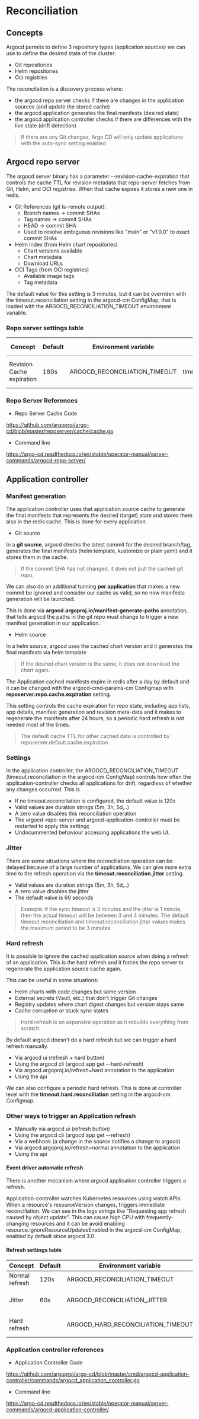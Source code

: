 # Reconciliation

## Concepts

Argocd permits to define 3 repository types (application sources) we can use to define the desired state of the cluster:

- Git repositories
- Helm repositories
- Oci registries

The reconcilation is a discovery process where:

- the argocd repo server checks if there are changes in the application sources (and update the stored cache)
- the argocd application generates the final manifests (desired state)
- the argocd application controller checks if there are differences with the live state (drift detection)

> If there are any Git changes, Argo CD will only update applications with the auto-sync setting enabled

## Argocd repo server

The argocd server binary has a parameter --revision-cache-expiration that controls the cache TTL for revision metadata that repo-server fetches from Git, Helm, and OCI registries. When that cache expires it stores a new one in redis.

- Git References (git ls-remote output):
  - Branch names → commit SHAs
  - Tag names → commit SHAs
  - HEAD → commit SHA
  - Used to resolve ambiguous revisions like "main" or "v1.0.0" to exact commit SHAs
- Helm Index (from Helm chart repositories)
  - Chart versions available
  - Chart metadata
  - Download URLs
- OCI Tags (from OCI registries)
  - Available image tags
  - Tag metadata

The default value for this setting is 3 minutes, but it can be overriden with the timeout.reconciliation setting in the argocd-cm ConfigMap, that is loaded with the ARGOCD_RECONCILIATION_TIMEOUT environment variable.

### Repo server settings table

| Concept                   | Default | Environment variable          | argocd-cm ConfigMap    | Binary                      |
|---------------------------|---------|-------------------------------|------------------------|-----------------------------|
| Revision Cache expiration | 180s    | ARGOCD_RECONCILIATION_TIMEOUT | timeout.reconciliation | --revision-cache-expiration |

### Repo Server References

- Repo Server Cache Code

<https://github.com/argoproj/argo-cd/blob/master/reposerver/cache/cache.go>

- Command line

<https://argo-cd.readthedocs.io/en/stable/operator-manual/server-commands/argocd-repo-server/>

## Application controller

### Manifest generation

The application controller uses that application source cache to generate the final manifests that represents the desired (target) state and stores them also in the redis cache. This is done for every application.

- Git source

In a **git source**, argocd checks the latest commit for the desired branch/tag, generates the final manifests (helm template, kustomize or plain yaml) and it stores them in the cache.

> If the commit SHA has not changed, it does not pull the cached git repo.

We can also do an additional tunning **per application** that makes a new commit be ignored and consider our cache as valid, so no new manifests generation will be launched.

This is done via **argocd.argoproj.io/manifest-generate-paths** annotation, that tells argocd the paths in the git repo must change to trigger a new manifest generation in our application.

- Helm source

In a helm source, argocd uses the cached chart version and it generates the final manifests via helm template

> If the desired chart version is the same, it does not download the chart again.

The Application cached manifests expire in redis after a day by default and it can be changed with the argocd-cmd-params-cm Configmap with **reposerver.repo.cache.expiration** setting.

This setting controls the cache expiration for repo state, including app lists, app details, manifest generation and revision meta-data and it makes to regenerate the manifests after 24 hours, so a periodic hard refresh is not needed most of the times.

> The default cache TTL for other cached data is controlled by reposerver.default.cache.expiration

### Settings

In the application controller, the ARGOCD_RECONCILIATION_TIMEOUT (timeout.reconciliation in the argocd-cm ConfigMap) controls how often the application-controller checks all applications for drift, regardless of whether any changes occurred. This is

- If no timeout.reconciliation is configured, the default value is 120s
- Valid values are duration strings (5m, 3h, 5d,..)
- A zero value disables this reconciliation operation
- The argocd-repo-server and argocd-application-controller must be restarted to apply this settingç
- Undocummented behaviour accessing applications the web UI.

### Jitter

There are some situations where the reconciliation operation can be delayed because of a large number of applications. We can give more extra time to the refresh operation via the **timeout.reconciliation.jitter** setting.

- Valid values are duration strings (5m, 3h, 5d,..)
- A zero value disables the jitter
- The default value is 60 seconds

> Example: if the sync timeout is 3 minutes and the jitter is 1 minute, then the actual timeout will be between 3 and 4 minutes. The default timeout.reconciliation and timeout.reconciliation.jitter values makes the maximum period to be 3 minutes

### Hard refresh

It is possible to ignore the cached application source when doing a refresh of an application. This is the hard refresh and it forces the repo server to regenerate the application source cache again.

This can be useful in some situations:

- Helm charts with code changes but same version
- External secrets (Vault, etc.) that don't trigger Git changes
- Registry updates where chart digest changes but version stays same
- Cache corruption or stuck sync states

> Hard refresh is an expensive operation as it rebuilds everything from scratch.

By default argocd doesn't do a hard refresh but we can trigger a hard refresh manually.

- Via argocd ui (refresh + hard button)
- Using the argocd cli (argocd app get --hard-refresh)
- Via argocd.argoproj.io/refresh=hard annotation to the application
- Using the api

We can also configure a periodic hard refresh. This is done at controller level with the **timeout.hard.reconciliation** setting in the argocd-cm Configmap.

### Other ways to trigger an Application refresh

- Manually via argocd ui (refresh button)
- Using the argocd cli (argocd app get --refresh)
- Via a webhook (a change in the source notifies a change to argocd)
- Via argocd.argoproj.io/refresh=normal annotation to the application
- Using the api

#### Event driver automatic refresh

There is another mecanism where argocd application controller triggers a refresh.

Application-controller watches Kubernetes resources using watch APIs. When a resource's resourceVersion changes, triggers immediate reconciliation. We can see in the logs strings like "Requesting app refresh caused by object update".
This can cause high CPU with frequently-changing resources and it can be avoid enabling resource.ignoreResourceUpdatesEnabled in the argocd-cm ConfigMap, enabled by default since argocd 3.0

#### Refresh settings table

| Concept        | Default | Environment variable               | argocd-cm ConfigMap           | Binary              |
|----------------|---------|------------------------------------|-------------------------------|---------------------|
| Normal refresh | 120s    | ARGOCD_RECONCILIATION_TIMEOUT      | timeout.reconciliation        | --app-resync        |
| Jitter         | 60s     | ARGOCD_RECONCILIATION_JITTER       | timeout.reconciliation.jitter | --app-resync-jitter |
| Hard refresh   |         | ARGOCD_HARD_RECONCILIATION_TIMEOUT | timeout.hard.reconciliation   | --app-hard-resync   |

### Application controller references

- Application Controller Code

<https://github.com/argoproj/argo-cd/blob/master/cmd/argocd-application-controller/commands/argocd_application_controller.go>

- Command line

<https://argo-cd.readthedocs.io/en/stable/operator-manual/server-commands/argocd-application-controller/>
